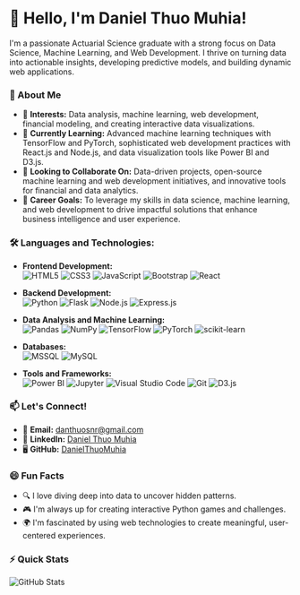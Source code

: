 # 👋 Hello, I'm Daniel Thuo Muhia!

I'm a passionate Actuarial Science graduate with a strong focus on Data Science, Machine Learning, and Web Development. I thrive on turning data into actionable insights, developing predictive models, and building dynamic web applications.

### 🌟 About Me
- 👀 **Interests:** Data analysis, machine learning, web development, financial modeling, and creating interactive data visualizations.
- 🌱 **Currently Learning:** Advanced machine learning techniques with TensorFlow and PyTorch, sophisticated web development practices with React.js and Node.js, and data visualization tools like Power BI and D3.js.
- 💼 **Looking to Collaborate On:** Data-driven projects, open-source machine learning and web development initiatives, and innovative tools for financial and data analytics.
- 🎯 **Career Goals:** To leverage my skills in data science, machine learning, and web development to drive impactful solutions that enhance business intelligence and user experience.

### 🛠 Languages and Technologies:
- **Frontend Development:**  
  ![HTML5](https://img.shields.io/badge/-HTML5-E34F26?logo=html5&logoColor=white) 
  ![CSS3](https://img.shields.io/badge/-CSS3-1572B6?logo=css3&logoColor=white) 
  ![JavaScript](https://img.shields.io/badge/-JavaScript-F7DF1E?logo=javascript&logoColor=black) 
  ![Bootstrap](https://img.shields.io/badge/-Bootstrap-563D7C?logo=bootstrap&logoColor=white) 
  ![React](https://img.shields.io/badge/-React-61DAFB?logo=react&logoColor=black)

- **Backend Development:**  
  ![Python](https://img.shields.io/badge/-Python-3776AB?logo=python&logoColor=white) 
  ![Flask](https://img.shields.io/badge/-Flask-000000?logo=flask&logoColor=white) 
  ![Node.js](https://img.shields.io/badge/-Node.js-339933?logo=node.js&logoColor=white) 
  ![Express.js](https://img.shields.io/badge/-Express.js-000000?logo=express&logoColor=white)

- **Data Analysis and Machine Learning:**  
  ![Pandas](https://img.shields.io/badge/-Pandas-150458?logo=pandas&logoColor=white) 
  ![NumPy](https://img.shields.io/badge/-NumPy-013243?logo=numpy&logoColor=white) 
  ![TensorFlow](https://img.shields.io/badge/-TensorFlow-FF6F00?logo=tensorflow&logoColor=white) 
  ![PyTorch](https://img.shields.io/badge/-PyTorch-EE4C2C?logo=pytorch&logoColor=white) 
  ![scikit-learn](https://img.shields.io/badge/-scikit--learn-F7931E?logo=scikit-learn&logoColor=white)

- **Databases:**  
  ![MSSQL](https://img.shields.io/badge/-MSSQL-CC2927?logo=microsoft-sql-server&logoColor=white) 
  ![MySQL](https://img.shields.io/badge/-MySQL-4479A1?logo=mysql&logoColor=white)

- **Tools and Frameworks:**  
  ![Power BI](https://img.shields.io/badge/-Power%20BI-F2C811?logo=power-bi&logoColor=black) 
  ![Jupyter](https://img.shields.io/badge/-Jupyter-F37626?logo=jupyter&logoColor=white) 
  ![Visual Studio Code](https://img.shields.io/badge/-Visual%20Studio%20Code-007ACC?logo=visual-studio-code&logoColor=white) 
  ![Git](https://img.shields.io/badge/-Git-F05032?logo=git&logoColor=white) 
  ![D3.js](https://img.shields.io/badge/-D3.js-F9A03C?logo=d3.js&logoColor=white) 

### 📫 Let's Connect!
- 📧 **Email:** [danthuosnr@gmail.com](mailto:danthuosnr@gmail.com)
- 💼 **LinkedIn:** [Daniel Thuo Muhia](https://www.linkedin.com/in/danielthuo/)
- 🖥️ **GitHub:** [DanielThuoMuhia](https://github.com/DanielThuoMuhia)

### 😄 Fun Facts
- 🔍 I love diving deep into data to uncover hidden patterns.
- 🎮 I'm always up for creating interactive Python games and challenges.
- 🌍 I'm fascinated by using web technologies to create meaningful, user-centered experiences.

### ⚡ Quick Stats
![GitHub Stats](https://github-readme-stats.vercel.app/api?username=DanielThuoMuhia&show_icons=true&theme=radical)

<!---
DanielThuoMuhia/DanielThuoMuhia is a ✨ special ✨ repository because its `README.md` (this file) appears on your GitHub profile.
You can click the Preview link to take a look at your changes.
--->
